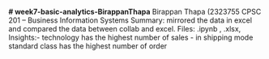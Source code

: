 **# week7-basic-analytics-BirappanThapa**
Birappan Thapa (2323755
CPSC 201 – Business Information Systems
Summary: mirrored the data in excel and compared the data between collab and excel.
Files: .ipynb , .xlsx, 
Insights:- technology has the highest number of sales                                   - in shipping mode standard class has the highest number of order
